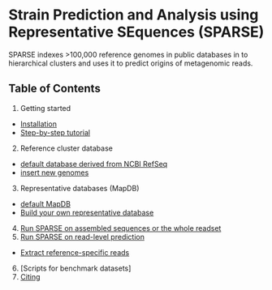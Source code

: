 # Strain Prediction and Analysis using Representative SEquences (SPARSE)

SPARSE indexes >100,000 reference genomes in public databases in to hierarchical clusters and uses it to predict origins of metagenomic reads. 

## Table of Contents
1. Getting started
 * [Installation](docs/install.md)  
 * [Step-by-step tutorial](docs/tutorial.md)  
2. Reference cluster database 
 * [default database derived from NCBI RefSeq](docs/refseq.md)  
 * [insert new genomes](docs/insert.md)
3. Representative databases (MapDB)
 * [default MapDB](docs/representative.md)  
 * [Build your own representative database](docs/custom.md)
4. [Run SPARSE on assembled sequences or the whole readset](docs/mash.md)
5. [Run SPARSE on read-level prediction](docs/map.md)
 * [Extract reference-specific reads](docs/extract.md)
6. [Scripts for benchmark datasets]
7. [Citing](docs/citing.md)
